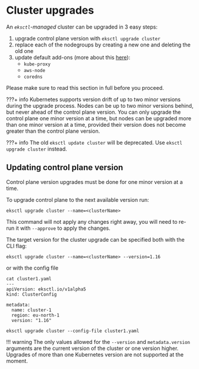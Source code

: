 # Cluster upgrades

An _`eksctl`-managed_ cluster can be upgraded in 3 easy steps:

1. upgrade control plane version with `eksctl upgrade cluster`
2. replace each of the nodegroups by creating a new one and deleting the old one
3. update default add-ons (more about this [here](https://eksctl.io/usage/addon-upgrade/)):
    - `kube-proxy`
    - `aws-node`
    - `coredns`

Please make sure to read this section in full before you proceed.

???+ info
    Kubernetes supports version drift of up to two minor versions during the upgrade
    process. Nodes can be up to two minor versions behind, but never ahead of the control plane
    version. You can only upgrade the control plane one minor version at a time, but
    nodes can be upgraded more than one minor version at a time, provided their version
    does not become greater than the control plane version.

???+ info
    The old `eksctl update cluster` will be deprecated. Use `eksctl upgrade cluster` instead.

## Updating control plane version

Control plane version upgrades must be done for one minor version at a time.

To upgrade control plane to the next available version run:

```
eksctl upgrade cluster --name=<clusterName>
```

This command will not apply any changes right away, you will need to re-run it with
`--approve` to apply the changes.

The target version for the cluster upgrade can be specified both with the CLI flag:

```
eksctl upgrade cluster --name=<clusterName> --version=1.16
```

or with the config file

```
cat cluster1.yaml
---
apiVersion: eksctl.io/v1alpha5
kind: ClusterConfig

metadata:
  name: cluster-1
  region: eu-north-1
  version: "1.16"

eksctl upgrade cluster --config-file cluster1.yaml
```

!!! warning
    The only values allowed for the `--version` and `metadata.version` arguments are the current version of the cluster
    or one version higher. Upgrades of more than one Kubernetes version are not supported at the moment.

